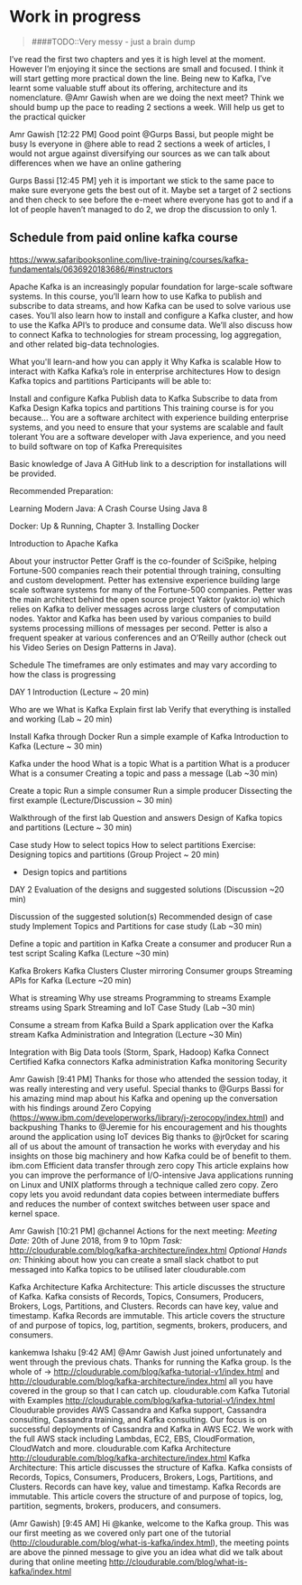 # Work in progress

> ####TODO::Very messy - just a brain dump



 I’ve read the first two chapters and yes it is high level at the moment. However I’m enjoying it since the sections are small and focused. I think it will start getting more practical down the line.
Being new to Kafka, I’ve learnt some valuable stuff about its offering, architecture and its nomenclature.
@Amr Gawish when are we doing the next meet? Think we should bump up the pace to reading 2 sections a week. Will help us get to the practical quicker

Amr Gawish [12:22 PM]
Good point @Gurps Bassi, but people might be busy
Is everyone in @here able to read 2 sections a week of articles, I would not argue against diversifying our sources as we can talk about differences when we have an online gathering

Gurps Bassi [12:45 PM]
yeh it is important we stick to the same pace to make sure everyone gets the best out of it. Maybe set a target of 2 sections and then check to see before the e-meet where everyone has got to and if a lot of people haven’t managed to do 2, we drop the discussion to only 1.



## Schedule from paid online kafka course

https://www.safaribooksonline.com/live-training/courses/kafka-fundamentals/0636920183686/#instructors

Apache Kafka is an increasingly popular foundation for large-scale software systems. In this course, you’ll learn how to use Kafka to publish and subscribe to data streams, and how Kafka can be used to solve various use cases. You’ll also learn how to install and configure a Kafka cluster, and how to use the Kafka API’s to produce and consume data. We’ll also discuss how to connect Kafka to technologies for stream processing, log aggregation, and other related big-data technologies.

What you'll learn-and how you can apply it
Why Kafka is scalable
How to interact with Kafka
Kafka’s role in enterprise architectures
How to design Kafka topics and partitions
Participants will be able to:

Install and configure Kafka
Publish data to Kafka
Subscribe to data from Kafka
Design Kafka topics and partitions
This training course is for you because...
You are a software architect with experience building enterprise systems, and you need to ensure that your systems are scalable and fault tolerant
You are a software developer with Java experience, and you need to build software on top of Kafka
Prerequisites

Basic knowledge of Java
A GitHub link to a description for installations will be provided.

Recommended Preparation:

Learning Modern Java: A Crash Course Using Java 8

Docker: Up & Running, Chapter 3. Installing Docker

Introduction to Apache Kafka

About your instructor
Petter Graff is the co-founder of SciSpike, helping Fortune-500 companies reach their potential through training, consulting and custom development. Petter has extensive experience building large scale software systems for many of the Fortune-500 companies. Petter was the main architect behind the open source project Yaktor (yaktor.io) which relies on Kafka to deliver messages across large clusters of computation nodes. Yaktor and Kafka has been used by various companies to build systems processing millions of messages per second. Petter is also a frequent speaker at various conferences and an O’Reilly author (check out his Video Series on Design Patterns in Java).



Schedule
The timeframes are only estimates and may vary according to how the class is progressing

DAY 1
Introduction (Lecture ~ 20 min)

Who are we
What is Kafka
Explain first lab
Verify that everything is installed and working (Lab ~ 20 min)

Install Kafka through Docker
Run a simple example of Kafka
Introduction to Kafka (Lecture ~ 30 min)

Kafka under the hood
What is a topic
What is a partition
What is a producer
What is a consumer
Creating a topic and pass a message (Lab ~30 min)

Create a topic
Run a simple consumer
Run a simple producer
Dissecting the first example (Lecture/Discussion ~ 30 min)

Walkthrough of the first lab
Question and answers
Design of Kafka topics and partitions (Lecture ~ 30 min)

Case study
How to select topics
How to select partitions
Exercise: Designing topics and partitions (Group Project ~ 20 min)
- Design topics and partitions

DAY 2
Evaluation of the designs and suggested solutions (Discussion ~20 min)

Discussion of the suggested solution(s)
Recommended design of case study
Implement Topics and Partitions for case study (Lab ~30 min)

Define a topic and partition in Kafka
Create a consumer and producer
Run a test script
Scaling Kafka (Lecture ~30 min)

Kafka Brokers
Kafka Clusters
Cluster mirroring
Consumer groups
Streaming APIs for Kafka (Lecture ~20 min)

What is streaming
Why use streams
Programming to streams
Example streams using Spark
Streaming and IoT Case Study (Lab ~30 min)

Consume a stream from Kafka
Build a Spark application over the Kafka stream
Kafka Administration and Integration (Lecture ~30 Min)

Integration with Big Data tools (Storm, Spark, Hadoop)
Kafka Connect
Certified Kafka connectors
Kafka administration
Kafka monitoring
Security







Amr Gawish [9:41 PM]
Thanks for those who attended the session today, it was really interesting and very useful.
Special thanks to @Gurps Bassi for his amazing mind map about his Kafka and opening up the conversation with his findings around Zero Copying (https://www.ibm.com/developerworks/library/j-zerocopy/index.html) and backpushing
Thanks to @Jeremie for his encouragement and his thoughts around the application using IoT devices
Big thanks to @jr0cket for scaring all of us about the amount of transaction he works with everyday and his insights on those big machinery and how Kafka could be of benefit to them.
ibm.com
Efficient data transfer through zero copy
This article explains how you can improve the performance of I/O-intensive Java applications running on Linux and UNIX platforms through a technique called zero copy. Zero copy lets you avoid redundant data copies between intermediate buffers and reduces the number of context switches between user space and kernel space.


Amr Gawish [10:21 PM]
@channel Actions for the next meeting:
*Meeting Date:* 20th of June 2018, from 9 to 10pm
*Task:* http://cloudurable.com/blog/kafka-architecture/index.html
*Optional Hands on:* Thinking about how you can create a small slack chatbot to put messaged into Kafka topics to be utilised later
cloudurable.com

Kafka Architecture
Kafka Architecture: This article discusses the structure of Kafka. Kafka consists of Records, Topics, Consumers, Producers, Brokers, Logs, Partitions, and Clusters. Records can have key, value and timestamp. Kafka Records are immutable. This article covers the structure of and purpose of topics, log, partition, segments, brokers, producers, and consumers.



kankemwa Ishaku [9:42 AM]
@Amr Gawish Just joined unfortunately and went through the previous chats. Thanks for running the Kafka group. Is the whole of ->  http://cloudurable.com/blog/kafka-tutorial-v1/index.html and http://cloudurable.com/blog/kafka-architecture/index.html all you have covered in the group so that I can catch up.
cloudurable.com
Kafka Tutorial with Examples
http://cloudurable.com/blog/kafka-tutorial-v1/index.html
Cloudurable provides AWS Cassandra and Kafka support, Cassandra consulting, Cassandra training, and Kafka consulting. Our focus is on successful deployments of Cassandra and Kafka in AWS EC2. We work with the full AWS stack including Lambdas, EC2, EBS, CloudFormation, CloudWatch and more.
cloudurable.com
Kafka Architecture
http://cloudurable.com/blog/kafka-architecture/index.html
Kafka Architecture: This article discusses the structure of Kafka. Kafka consists of Records, Topics, Consumers, Producers, Brokers, Logs, Partitions, and Clusters. Records can have key, value and timestamp. Kafka Records are immutable. This article covers the structure of and purpose of topics, log, partition, segments, brokers, producers, and consumers.


(Amr Gawish) [9:45 AM]
Hi @kanke, welcome to the Kafka group.
This was our first meeting as we covered only part one of the tutorial (http://cloudurable.com/blog/what-is-kafka/index.html), the meeting points are above the pinned message to give you an idea what did we talk about during that online meeting
http://cloudurable.com/blog/what-is-kafka/index.html
